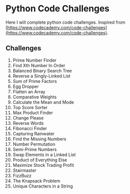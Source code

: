 # Python Code Challenges
 Here I will complete python code challenges. Inspired from [https://www.codecademy.com/code-challenges](https://www.codecademy.com/code-challenges).

 ## Challenges
  1. Prime Number Finder
  2. Find Xth Number In Order
  3. Balanced Binary Search Tree
  4. Reverse a Singly-Linked List
  5. Sum of Prime Factors
  6. Egg Dropper
  7. Flatten an Array
  8. Comparative Weights
  9. Calculate the Mean and Mode
  10. Top Score Sorter
  11. Max Product Finder
  12. Change Please
  13. Reverse Words
  14. Fibonacci Finder
  15. Capturing Rainwater
  16. Find the Missing Numbers
  17. Number Permutation
  18. Semi-Prime Numbers
  19. Swap Elements in  a Linked List
  20. Product of Everything Else
  21. Maximize Stock Trading Profit
  22. Stairmaster
  23. FizzBuzz
  24. The Knapsack Problem
  25. Unique Characters in a String
